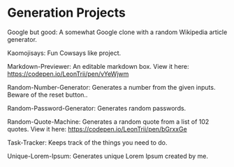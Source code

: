 # Generation Projects

Google but good: A somewhat Google clone with a random Wikipedia article generator.

Kaomojisays: Fun Cowsays like project.

Markdown-Previewer: An editable markdown box. View it here: https://codepen.io/LeonTrii/pen/vYeWjwm

Random-Number-Generator: Generates a number from the given inputs. Beware of the reset button.. 

Random-Password-Generator: Generates random passwords.

Random-Quote-Machine: Generates a random quote from a list of 102 quotes. View it here: https://codepen.io/LeonTrii/pen/bGrxxGe

Task-Tracker: Keeps track of the things you need to do.

Unique-Lorem-Ipsum: Generates unique Lorem Ipsum created by me.
